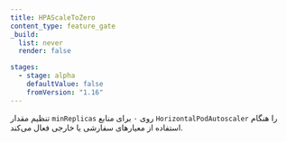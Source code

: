 ```yaml
---
title: HPAScaleToZero
content_type: feature_gate
_build:
  list: never
  render: false

stages:
  - stage: alpha
    defaultValue: false
    fromVersion: "1.16"
---
```

تنظیم مقدار  `minReplicas` روی ۰ برای منابع `HorizontalPodAutoscaler` را هنگام استفاده از معیارهای سفارشی یا خارجی فعال می‌کند.